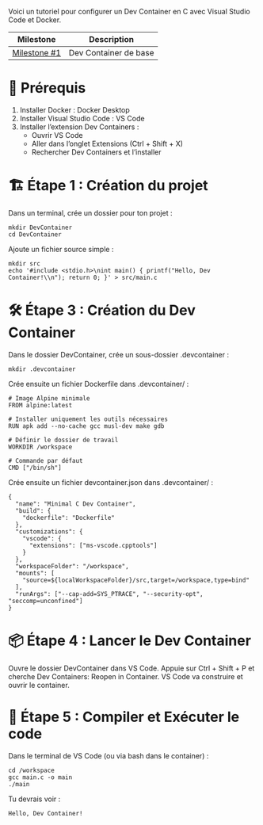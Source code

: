 Voici un tutoriel pour configurer un Dev Container en C avec Visual Studio Code et Docker. 

| Milestone     | Description            |
|----------------------------------------|------------------------|
| [Milestone #1](./Milestone-1.md)  | Dev Container de base  |

# 📌 Prérequis

1. Installer Docker : Docker Desktop
2. Installer Visual Studio Code : VS Code
3. Installer l’extension Dev Containers :
   * Ouvrir VS Code
   * Aller dans l’onglet Extensions (Ctrl + Shift + X)
   * Rechercher Dev Containers et l’installer

# 🏗 Étape 1 : Création du projet

Dans un terminal, crée un dossier pour ton projet :

```
mkdir DevContainer
cd DevContainer
```

Ajoute un fichier source simple :

```
mkdir src
echo '#include <stdio.h>\nint main() { printf("Hello, Dev Container!\\n"); return 0; }' > src/main.c
```

# 🛠 Étape 3 : Création du Dev Container

Dans le dossier DevContainer, crée un sous-dossier .devcontainer :

```
mkdir .devcontainer
```

Crée ensuite un fichier Dockerfile dans .devcontainer/ :
```
# Image Alpine minimale
FROM alpine:latest

# Installer uniquement les outils nécessaires
RUN apk add --no-cache gcc musl-dev make gdb

# Définir le dossier de travail
WORKDIR /workspace

# Commande par défaut
CMD ["/bin/sh"]

```
Crée ensuite un fichier devcontainer.json dans .devcontainer/ :

```
{
  "name": "Minimal C Dev Container",
  "build": {
    "dockerfile": "Dockerfile"
  },
  "customizations": {
    "vscode": {
      "extensions": ["ms-vscode.cpptools"]
    }
  },
  "workspaceFolder": "/workspace",
  "mounts": [
    "source=${localWorkspaceFolder}/src,target=/workspace,type=bind"
  ],
  "runArgs": ["--cap-add=SYS_PTRACE", "--security-opt", "seccomp=unconfined"]
}
```

# 📦 Étape 4 : Lancer le Dev Container

Ouvre le dossier DevContainer dans VS Code.
Appuie sur Ctrl + Shift + P et cherche Dev Containers: Reopen in Container.
VS Code va construire et ouvrir le container.

# 🔧 Étape 5 : Compiler et Exécuter le code

Dans le terminal de VS Code (ou via bash dans le container) :

```
cd /workspace
gcc main.c -o main
./main
```

Tu devrais voir :

```
Hello, Dev Container!
```



